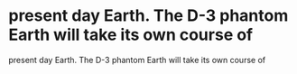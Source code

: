 # present day Earth. The D-3 phantom Earth will take its own course of

present day Earth. The D-3 phantom Earth will take its own course of